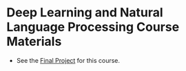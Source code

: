 # Deep Learning and Natural Language Processing Course Materials

* See the [Final Project](https://github.com/kggold4/final-project-deep-learning-image-inpainting.git) for this course.